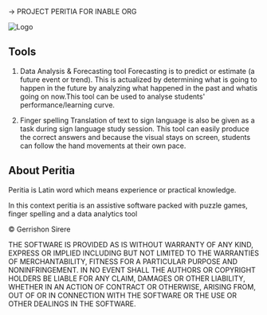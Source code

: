 →  PROJECT PERITIA FOR INABLE ORG


![Logo](https://raw.githubusercontent.com/scalabli/quo/master/docs/images/peritia.png)

## Tools
1) Data Analysis & Forecasting tool
Forecasting is to predict or estimate (a future event or trend). This is actualized by determining what is going to happen in the future by analyzing what happened in the past and whatis going on now.This tool can be used to analyse students' performance/learning curve.


2) Finger spelling
Translation of text to sign language is also be given as a task during sign language study session. This tool can easily produce the correct answers and because the visual stays on screen, students can follow the hand movements at their own pace.

## About Peritia
Peritia is Latin word which means experience or practical knowledge.

In this context peritia is an assistive software packed with puzzle games, finger spelling and a data analytics tool

© Gerrishon Sirere

THE SOFTWARE IS PROVIDED AS IS WITHOUT WARRANTY OF ANY KIND, EXPRESS OR IMPLIED INCLUDING BUT NOT LIMITED TO THE WARRANTIES OF MERCHANTABILITY, FITNESS FOR A PARTICULAR PURPOSE AND NONINFRINGEMENT. IN NO EVENT SHALL THE AUTHORS OR COPYRIGHT HOLDERS BE LIABLE FOR ANY CLAIM, DAMAGES OR OTHER LIABILITY, WHETHER IN AN ACTION OF CONTRACT OR OTHERWISE, ARISING FROM, OUT OF OR IN CONNECTION WITH THE SOFTWARE OR THE USE OR OTHER DEALINGS IN THE SOFTWARE.





